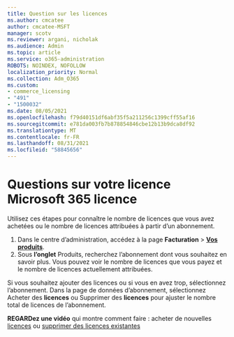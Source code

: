 ```yaml
---
title: Question sur les licences
ms.author: cmcatee
author: cmcatee-MSFT
manager: scotv
ms.reviewer: argani, nicholak
ms.audience: Admin
ms.topic: article
ms.service: o365-administration
ROBOTS: NOINDEX, NOFOLLOW
localization_priority: Normal
ms.collection: Adm_O365
ms.custom:
- commerce_licensing
- "491"
- "1500032"
ms.date: 08/05/2021
ms.openlocfilehash: f79d40151df6abf35f5a211256c1399cff55af16
ms.sourcegitcommit: e781da003fb7b878854846cbe12b13b9dca8df92
ms.translationtype: MT
ms.contentlocale: fr-FR
ms.lasthandoff: 08/31/2021
ms.locfileid: "58845656"
---
```

# <a name="questions-about-your-microsoft-365-license"></a>Questions sur votre licence Microsoft 365 licence

Utilisez ces étapes pour connaître le nombre de licences que vous avez achetées ou le nombre de licences attribuées à partir d’un abonnement.
  
1. Dans le centre d’administration, accédez à la page **Facturation** \> **[Vos produits](https://go.microsoft.com/fwlink/p/?linkid=842054)**.
2. Sous **l’onglet** Produits, recherchez l’abonnement dont vous souhaitez en savoir plus. Vous pouvez voir le nombre de licences que vous payez et le nombre de licences actuellement attribuées.

Si vous souhaitez ajouter des licences ou si vous en avez trop, sélectionnez l’abonnement. Dans la page de données d’abonnement, sélectionnez Acheter des **licences** ou Supprimer des **licences** pour ajuster le nombre total de licences de l’abonnement.

**REGARDez une vidéo** qui montre comment faire : acheter de nouvelles [licences](https://go.microsoft.com/fwlink/p/?linkid=2154857) ou [supprimer des licences existantes](https://go.microsoft.com/fwlink/p/?linkid=2154938)